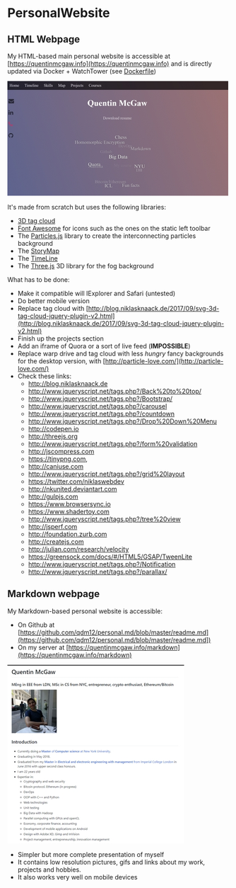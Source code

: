 # PersonalWebsite

## HTML Webpage

My HTML-based main personal website is accessible at [https://quentinmcgaw.info](https://quentinmcgaw.info) and is directly updated via Docker + WatchTower (see [Dockerfile](Dockerfile))

[![Desktop website](images/website.jpg)](https://quentinmcgaw.info)

It's made from scratch but uses the following libraries:
- [3D tag cloud](http://www.jqueryscript.net/text/3D-Interactive-SVG-Tag-Cloud-Plugin-With-jQuery-SVG-3D-Tag-Cloud.html)
- [Font Awesome](http://fontawesome.io/examples/) for icons such as the ones on the static left toolbar
- The [Particles.js](https://github.com/VincentGarreau/particles.js/) library to create the interconnecting particles background
- The [StoryMap](https://storymap.knightlab.com/)
- The [TimeLine](https://timeline.knightlab.com/)
- The [Three.js](https://threejs.org/) 3D library for the fog background

What has to be done:
- Make it compatible will IExplorer and Safari (untested)
- Do better mobile version
- Replace tag cloud with [http://blog.niklasknaack.de/2017/09/svg-3d-tag-cloud-jquery-plugin-v2.html](http://blog.niklasknaack.de/2017/09/svg-3d-tag-cloud-jquery-plugin-v2.html)
- Finish up the projects section
- Add an iframe of Quora or a sort of live feed (**IMPOSSIBLE**)
- Replace warp drive and tag cloud with less *hungry* fancy backgrounds for the desktop version, with [http://particle-love.com/](http://particle-love.com/)
- Check these links:
   - http://blog.niklasknaack.de
   - http://www.jqueryscript.net/tags.php?/Back%20to%20top/
   - http://www.jqueryscript.net/tags.php?/Bootstrap/
   - http://www.jqueryscript.net/tags.php?/carousel
   - http://www.jqueryscript.net/tags.php?/countdown
   - http://www.jqueryscript.net/tags.php?/Drop%20Down%20Menu
   - http://codepen.io
   - http://threejs.org
   - http://www.jqueryscript.net/tags.php?/form%20validation
   - http://jscompress.com
   - https://tinypng.com,
   - http://caniuse.com
   - http://www.jqueryscript.net/tags.php?/grid%20layout
   - https://twitter.com/niklaswebdev
   - http://nkunited.deviantart.com
   - http://gulpjs.com
   - https://www.browsersync.io
   - https://www.shadertoy.com
   - http://www.jqueryscript.net/tags.php?/tree%20view
   - http://jsperf.com
   - http://foundation.zurb.com
   - http://createjs.com
   - http://julian.com/research/velocity
   - https://greensock.com/docs/#/HTML5/GSAP/TweenLite
   - http://www.jqueryscript.net/tags.php?/Notification
   - http://www.jqueryscript.net/tags.php?/parallax/

## Markdown webpage

My Markdown-based personal website is accessible:
- On Github at [https://github.com/qdm12/personal.md/blob/master/readme.md](https://github.com/qdm12/personal.md/blob/master/readme.md])
- On my server at [https://quentinmcgaw.info/markdown](https://quentinmcgaw.info/markdown)

[![Markdown website](images/website_markdown.jpg)](https://quentinmcgaw.info/markdown)

- Simpler but more complete presentation of myself
- It contains low resolution pictures, gifs and links about my work, projects and hobbies.
- It also works very well on mobile devices